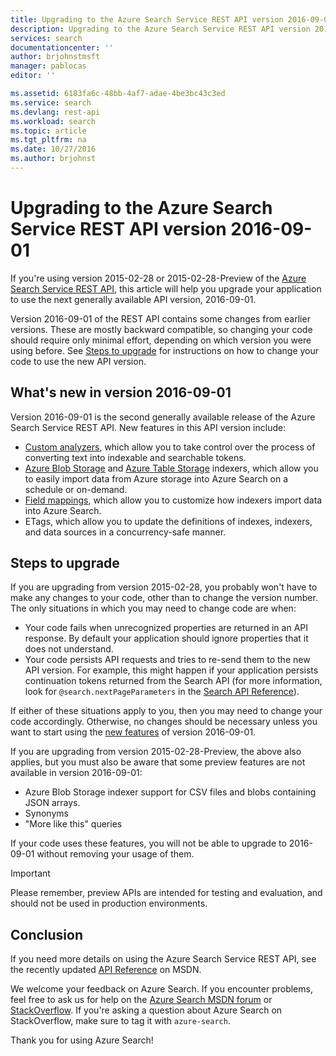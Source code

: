 ```yaml
---
title: Upgrading to the Azure Search Service REST API version 2016-09-01 | Microsoft Docs
description: Upgrading to the Azure Search Service REST API version 2016-09-01
services: search
documentationcenter: ''
author: brjohnstmsft
manager: pablocas
editor: ''

ms.assetid: 6183fa6c-48bb-4af7-adae-4be3bc43c3ed
ms.service: search
ms.devlang: rest-api
ms.workload: search
ms.topic: article
ms.tgt_pltfrm: na
ms.date: 10/27/2016
ms.author: brjohnst
---
```

# Upgrading to the Azure Search Service REST API version 2016-09-01
If you're using version 2015-02-28 or 2015-02-28-Preview of the [Azure Search Service REST API](https://msdn.microsoft.com/library/azure/dn798935.aspx), this article will help you upgrade your application to use the next generally available API version, 2016-09-01.

Version 2016-09-01 of the REST API contains some changes from earlier versions. These are mostly backward compatible, so changing your code should require only minimal effort, depending on which version you were using before. See [Steps to upgrade](#UpgradeSteps) for instructions on how to change your code to use the new API version.

<a name="WhatsNew"></a>

## What's new in version 2016-09-01
Version 2016-09-01 is the second generally available release of the Azure Search Service REST API. New features in this API version include:

* [Custom analyzers](https://aka.ms/customanalyzers), which allow you to take control over the process of converting text into indexable and searchable tokens.
* [Azure Blob Storage](search-howto-indexing-azure-blob-storage.md) and [Azure Table Storage](search-howto-indexing-azure-tables.md) indexers, which allow you to easily import data from Azure storage into Azure Search on a schedule or on-demand.
* [Field mappings](search-indexer-field-mappings.md), which allow you to customize how indexers import data into Azure Search.
* ETags, which allow you to update the definitions of indexes, indexers, and data sources in a concurrency-safe manner. 

<a name="UpgradeSteps"></a>

## Steps to upgrade
If you are upgrading from version 2015-02-28, you probably won't have to make any changes to your code, other than to change the version number. The only situations in which you may need to change code are when:

* Your code fails when unrecognized properties are returned in an API response. By default your application should ignore properties that it does not understand.
* Your code persists API requests and tries to re-send them to the new API version. For example, this might happen if your application persists continuation tokens returned from the Search API (for more information, look for `@search.nextPageParameters` in the [Search API Reference](https://msdn.microsoft.com/library/azure/dn798927.aspx#Anchor_1)).

If either of these situations apply to you, then you may need to change your code accordingly. Otherwise, no changes should be necessary unless you want to start using the [new features](#WhatsNew) of version 2016-09-01.

If you are upgrading from version 2015-02-28-Preview, the above also applies, but you must also be aware that some preview features are not available in version 2016-09-01:

* Azure Blob Storage indexer support for CSV files and blobs containing JSON arrays.
* Synonyms
* "More like this" queries

If your code uses these features, you will not be able to upgrade to 2016-09-01 without removing your usage of them.

> [!IMPORTANT]
> Please remember, preview APIs are intended for testing and evaluation, and should not be used in production environments.
> 
> 

## Conclusion
If you need more details on using the Azure Search Service REST API, see the recently updated [API Reference](https://msdn.microsoft.com/library/azure/dn798935.aspx) on MSDN.

We welcome your feedback on Azure Search. If you encounter problems, feel free to ask us for help on the [Azure Search MSDN forum](https://social.msdn.microsoft.com/Forums/azure/home?forum=azuresearch) or [StackOverflow](http://stackoverflow.com/). If you're asking a question about Azure Search on StackOverflow, make sure to tag it with `azure-search`.

Thank you for using Azure Search!

